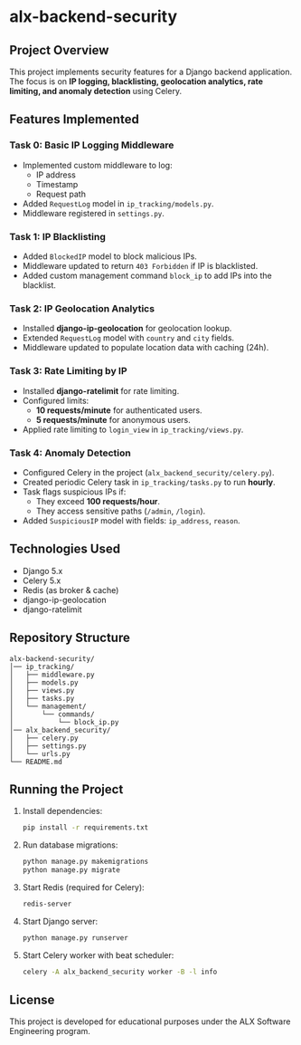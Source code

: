 # alx-backend-security

## Project Overview
This project implements security features for a Django backend application.  
The focus is on **IP logging, blacklisting, geolocation analytics, rate limiting, and anomaly detection** using Celery.

## Features Implemented

### Task 0: Basic IP Logging Middleware
- Implemented custom middleware to log:
  - IP address
  - Timestamp
  - Request path  
- Added `RequestLog` model in `ip_tracking/models.py`.
- Middleware registered in `settings.py`.

### Task 1: IP Blacklisting
- Added `BlockedIP` model to block malicious IPs.
- Middleware updated to return `403 Forbidden` if IP is blacklisted.
- Added custom management command `block_ip` to add IPs into the blacklist.

### Task 2: IP Geolocation Analytics
- Installed **django-ip-geolocation** for geolocation lookup.
- Extended `RequestLog` model with `country` and `city` fields.
- Middleware updated to populate location data with caching (24h).

### Task 3: Rate Limiting by IP
- Installed **django-ratelimit** for rate limiting.
- Configured limits:
  - **10 requests/minute** for authenticated users.
  - **5 requests/minute** for anonymous users.
- Applied rate limiting to `login_view` in `ip_tracking/views.py`.

### Task 4: Anomaly Detection
- Configured Celery in the project (`alx_backend_security/celery.py`).
- Created periodic Celery task in `ip_tracking/tasks.py` to run **hourly**.
- Task flags suspicious IPs if:
  - They exceed **100 requests/hour**.
  - They access sensitive paths (`/admin`, `/login`).
- Added `SuspiciousIP` model with fields: `ip_address`, `reason`.

## Technologies Used
- Django 5.x
- Celery 5.x
- Redis (as broker & cache)
- django-ip-geolocation
- django-ratelimit

## Repository Structure
```
alx-backend-security/
│── ip_tracking/
│   ├── middleware.py
│   ├── models.py
│   ├── views.py
│   ├── tasks.py
│   └── management/
│       └── commands/
│           └── block_ip.py
│── alx_backend_security/
│   ├── celery.py
│   ├── settings.py
│   └── urls.py
└── README.md
```

## Running the Project
1. Install dependencies:
   ```bash
   pip install -r requirements.txt
   ```

2. Run database migrations:
   ```bash
   python manage.py makemigrations
   python manage.py migrate
   ```

3. Start Redis (required for Celery):
   ```bash
   redis-server
   ```

4. Start Django server:
   ```bash
   python manage.py runserver
   ```

5. Start Celery worker with beat scheduler:
   ```bash
   celery -A alx_backend_security worker -B -l info
   ```

## License
This project is developed for educational purposes under the ALX Software Engineering program.
